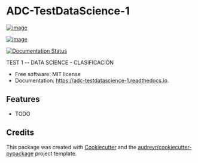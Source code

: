 # ADC-TestDataScience-1

[![image](https://img.shields.io/pypi/v/adc_testdatascience_1.svg)](https://pypi.python.org/pypi/adc_testdatascience_1)

[![image](https://img.shields.io/travis/adiazcarral/adc_testdatascience_1.svg)](https://travis-ci.com/adiazcarral/adc_testdatascience_1)

[![Documentation Status](https://readthedocs.org/projects/adc-testdatascience-1/badge/?version=latest)](https://adc-testdatascience-1.readthedocs.io/en/latest/?version=latest)

TEST 1 -- DATA SCIENCE - CLASIFICACIÓN

-   Free software: MIT license
-   Documentation: <https://adc-testdatascience-1.readthedocs.io>.

## Features

-   TODO

## Credits

This package was created with
[Cookiecutter](https://github.com/audreyr/cookiecutter) and the
[audreyr/cookiecutter-pypackage](https://github.com/audreyr/cookiecutter-pypackage)
project template.

